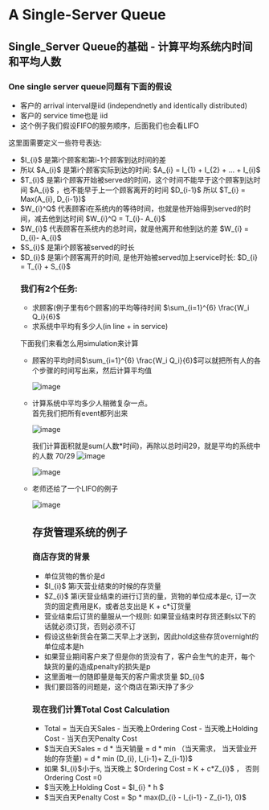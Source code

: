 <h1>A Single-Server Queue</h1>

<h2>Single_Server Queue的基础 - 计算平均系统内时间和平均人数</h2>
<h3>One single server queue问题有下面的假设</h3>
<ul>
  <li>客户的 arrival interval是iid (independnetly and identically distributed)</li>
  <li>客户的 service time也是 iid</li>
  <li>这个例子我们假设FIFO的服务顺序，后面我们也会看LIFO</li>
</ul>

这里面需要定义一些符号表达:
<ul>
  <li> $I_{i}$ 是第i个顾客和第i-1个顾客到达时间的差</li>
  <li> 所以 $A_{i}$ 是第i个顾客实际到达的时间: $A_{i} = I_{1} + I_{2} + ... + I_{i}$ </li>
  <li> $T_{i}$ 是第i个顾客开始被served的时间，这个时间不能早于这个顾客到达时间 $A_{i}$ ，也不能早于上一个顾客离开的时间 $D_{i-1}$ 所以 $T_{i} = Max(A_{i}, D_{i-1})$ </li>
  <li> $W_{i}^Q$ 代表顾客i在系统内的等待时间，也就是他开始得到served的时间，减去他到达时间 $W_{i}^Q = T_{i}- A_{i}$ </li>
  <li> $W_{i}$ 代表顾客在系统内的总时间，就是他离开和他到达的差 $W_{i} = D_{i}- A_{i}$ </li>
  <li> $S_{i}$ 是第i个顾客被served的时长</li>
  <li> $D_{i}$ 是第i个顾客离开的时间, 是他开始被served加上service时长: $D_{i} = T_{i} + S_{i}$  </li>

<h3>我们有2个任务:</h3>
<ul>
  <li> 求顾客(例子里有6个顾客)的平均等待时间 $\sum_{i=1}^{6} \frac{W_i Q_i}{6}$
  <li> 求系统中平均有多少人(in line + in service) </li>
</ul>

下面我们来看怎么用simulation来计算
<ul>
  <li> 顾客的平均时间$\sum_{i=1}^{6} \frac{W_i Q_i}{6}$可以就把所有人的各个步骤的时间写出来，然后计算平均值</li>

  ![image](https://github.com/benqingwang/simulation/assets/158376214/50f51635-7f8a-421e-a3e3-4f979cf80f9a)

<li>计算系统中平均多少人稍微复杂一点。</li>
  首先我们把所有event都列出来

  ![image](https://github.com/benqingwang/simulation/assets/158376214/514698eb-4973-4dbd-9c4c-d6b4c94e64e1)

  我们计算面积就是sum(人数*时间)，再除以总时间29，就是平均的系统中的人数 70/29
  ![image](https://github.com/benqingwang/simulation/assets/158376214/3f473162-9206-470e-9658-2d7d2d6104d5)

  ![image](https://github.com/benqingwang/simulation/assets/158376214/5e91af9b-30d5-4c98-bf76-452f3feeb79e)

<li>老师还给了一个LIFO的例子</li>

  ![image](https://github.com/benqingwang/simulation/assets/158376214/bf260ba0-078f-45ba-90dd-7c8a0082e611)

<h2>存货管理系统的例子</h2>
<h3>商店存货的背景</h3>
<ul>
  <li> 单位货物的售价是d</li>
  <li> $I_{i}$ 第i天营业结束的时候的存货量</li>
  <li> $Z_{i}$ 第i天营业结束的进行订货的量，货物的单位成本是c, 订一次货的固定费用是K，或者总支出是 K + c*订货量  </li>
  <li> 营业结束后订货的量服从一个规则: 如果营业结束时存货还剩s以下的话就必须订货，否则必须不订 </li>
  <li> 假设这些新货会在第二天早上才送到，因此hold这些存货overnight的单位成本是h</li>
  <li> 如果营业期间客户来了但是你的货没有了，客户会生气的走开，每个缺货的量的造成penalty的损失是p </li>
  <li> 这里面唯一的随即量是每天的客户需求货量 $D_{i}$ </li>
  <li> 我们要回答的问题是，这个商店在第i天挣了多少 </li>
</ul>

<h3>现在我们计算Total Cost Calculation</h3>
<ul>
  <li> Total = 当天白天Sales - 当天晚上Ordering Cost - 当天晚上Holding Cost - 当天白天Penalty Cost</li>
  <li> $当天白天Sales = d * 当天销量 = d * min （当天需求， 当天营业开始的存货量) = d * min (D_{i}, I_{i-1}+ Z_{i-1})$ </li>
  <li> 如果 $I_{i}$小于s, 当天晚上 $Ordering Cost = K + c*Z_{i}$ ， 否则 Ordering Cost =0 </li>
  <li> $当天晚上Holding Cost = $I_{i} * h $
  <li> $当天白天Penalty Cost = $p * max(D_{i} - I_{i-1} - Z_{i-1}, 0)$
  


  
  
  
  
